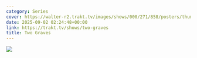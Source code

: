 ```yaml
---
category: Series
cover: https://walter-r2.trakt.tv/images/shows/000/271/858/posters/thumb/5c2203e69e.jpg.webp
date: 2025-09-02 02:24:48+00:00
link: https://trakt.tv/shows/two-graves
title: Two Graves
---
```


![](https://walter-r2.trakt.tv/images/shows/000/271/858/fanarts/thumb/8b1793c916.jpg)
